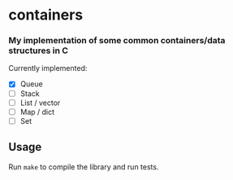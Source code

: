 # containers

### My implementation of some common containers/data structures in C
Currently implemented:
- [x] Queue
- [ ] Stack
- [ ] List / vector
- [ ] Map / dict
- [ ] Set

## Usage
Run `make` to compile the library and run tests.
